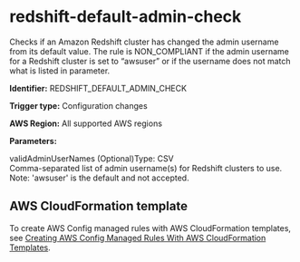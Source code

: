 # redshift\-default\-admin\-check<a name="redshift-default-admin-check"></a>

Checks if an Amazon Redshift cluster has changed the admin username from its default value\. The rule is NON\_COMPLIANT if the admin username for a Redshift cluster is set to “awsuser” or if the username does not match what is listed in parameter\. 

**Identifier:** REDSHIFT\_DEFAULT\_ADMIN\_CHECK

**Trigger type:** Configuration changes

**AWS Region:** All supported AWS regions

**Parameters:**

validAdminUserNames \(Optional\)Type: CSV  
Comma\-separated list of admin username\(s\) for Redshift clusters to use\. Note: 'awsuser' is the default and not accepted\.

## AWS CloudFormation template<a name="w76aac11c31c17b7d411c15"></a>

To create AWS Config managed rules with AWS CloudFormation templates, see [Creating AWS Config Managed Rules With AWS CloudFormation Templates](aws-config-managed-rules-cloudformation-templates.md)\.